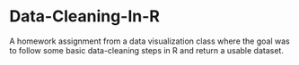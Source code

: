 # Data-Cleaning-In-R
A homework assignment from a data visualization class where the goal was to follow some basic data-cleaning steps in R and return a usable dataset.
